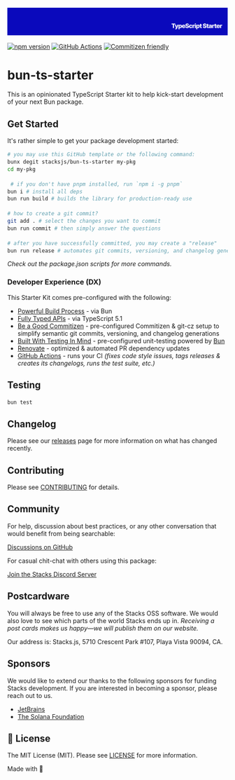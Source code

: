 <p align="center"><img src=".github/art/cover_ts_starter.jpg" alt="Social Card of TypeScript Starter"></p>

[![npm version][npm-version-src]][npm-version-href]
[![GitHub Actions][github-actions-src]][github-actions-href]
[![Commitizen friendly](https://img.shields.io/badge/commitizen-friendly-brightgreen.svg)](http://commitizen.github.io/cz-cli/)
<!-- [![npm downloads][npm-downloads-src]][npm-downloads-href] -->
<!-- [![Codecov][codecov-src]][codecov-href] -->

# bun-ts-starter

This is an opinionated TypeScript Starter kit to help kick-start development of your next Bun package.

## Get Started

It's rather simple to get your package development started:

```bash
# you may use this GitHub template or the following command:
bunx degit stacksjs/bun-ts-starter my-pkg
cd my-pkg

 # if you don't have pnpm installed, run `npm i -g pnpm`
bun i # install all deps
bun run build # builds the library for production-ready use

# how to create a git commit?
git add . # select the changes you want to commit
bun run commit # then simply answer the questions

# after you have successfully committed, you may create a "release"
bun run release # automates git commits, versioning, and changelog generations
```

_Check out the package.json scripts for more commands._

### Developer Experience (DX)

This Starter Kit comes pre-configured with the following:

- [Powerful Build Process](https://github.com/oven-sh/bun) - via Bun
- [Fully Typed APIs](https://www.typescriptlang.org/) - via TypeScript 5.1
- [Be a Good Commitizen](https://www.npmjs.com/package/git-cz) - pre-configured Commitizen & git-cz setup to simplify semantic git commits, versioning, and changelog generations
- [Built With Testing In Mind](https://bun.sh/docs/cli/test) - pre-configured unit-testing powered by [Bun](https://bun.sh/docs/cli/test)
- [Renovate](https://renovatebot.com/) - optimized & automated PR dependency updates
- [GitHub Actions](https://github.com/features/actions) - runs your CI _(fixes code style issues, tags releases & creates its changelogs, runs the test suite, etc.)_

## Testing

```bash
bun test
```

## Changelog

Please see our [releases](https://github.com/stackjs/bun-ts-starter/releases) page for more information on what has changed recently.

## Contributing

Please see [CONTRIBUTING](.github/CONTRIBUTING.md) for details.

## Community

For help, discussion about best practices, or any other conversation that would benefit from being searchable:

[Discussions on GitHub](https://github.com/stacksjs/bun-ts-starter/discussions)

For casual chit-chat with others using this package:

[Join the Stacks Discord Server](https://discord.gg/stacksjs)

## Postcardware

You will always be free to use any of the Stacks OSS software. We would also love to see which parts of the world Stacks ends up in. _Receiving a post cards makes us happy—we will publish them on our website._

Our address is: Stacks.js, 5710 Crescent Park #107, Playa Vista 90094, CA.

## Sponsors

We would like to extend our thanks to the following sponsors for funding Stacks development. If you are interested in becoming a sponsor, please reach out to us.

- [JetBrains](https://www.jetbrains.com/)
- [The Solana Foundation](https://solana.com/)

## 📄 License

The MIT License (MIT). Please see [LICENSE](LICENSE.md) for more information.

Made with 💙

<!-- Badges -->
[npm-version-src]: https://img.shields.io/npm/v/@stacksjs/dummy-bun-ts-pkg?style=flat-square
[npm-version-href]: https://npmjs.com/package/@stacksjs/dummy-bun-ts-pkg
[npm-downloads-src]: https://img.shields.io/npm/dm/@stacksjs/dummy-bun-ts-pkg?style=flat-square
[npm-downloads-href]: https://npmjs.com/package/@stacksjs/dummy-bun-ts-pkg
[github-actions-src]: https://img.shields.io/github/actions/workflow/status/stacksjs/bun-ts-starter/ci.yml?style=flat-square&branch=main
[github-actions-href]: https://github.com/stacksjs/bun-ts-starter/actions?query=workflow%3Aci

<!-- [codecov-src]: https://img.shields.io/codecov/c/gh/stacksjs/bun-ts-starter/main?style=flat-square
[codecov-href]: https://codecov.io/gh/stacksjs/bun-ts-starter -->
